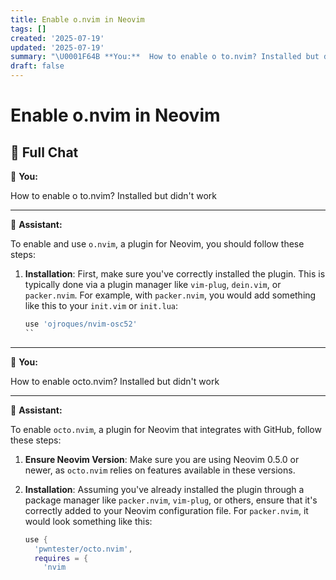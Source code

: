 ```yaml
---
title: Enable o.nvim in Neovim
tags: []
created: '2025-07-19'
updated: '2025-07-19'
summary: "\U0001F64B **You:**  How to enable o to.nvim? Installed but didn't work"
draft: false
---
```


# Enable o.nvim in Neovim

## 🧠 Full Chat

🙋 **You:**

How to enable o to.nvim? Installed but didn't work

---

🤖 **Assistant:**

To enable and use `o.nvim`, a plugin for Neovim, you should follow these steps:

1. **Installation**: First, make sure you've correctly installed the plugin. This is typically done via a plugin manager like `vim-plug`, `dein.vim`, or `packer.nvim`. For example, with `packer.nvim`, you would add something like this to your `init.vim` or `init.lua`:

   ```lua
   use 'ojroques/nvim-osc52'
   ``

---

🙋 **You:**

How to enable octo.nvim? Installed but didn't work

---

🤖 **Assistant:**

To enable `octo.nvim`, a plugin for Neovim that integrates with GitHub, follow these steps:

1. **Ensure Neovim Version**: Make sure you are using Neovim 0.5.0 or newer, as `octo.nvim` relies on features available in these versions.

2. **Installation**: Assuming you've already installed the plugin through a package manager like `packer.nvim`, `vim-plug`, or others, ensure that it's correctly added to your Neovim configuration file. For `packer.nvim`, it would look something like this:

   ```lua
   use {
     'pwntester/octo.nvim',
     requires = {
       'nvim